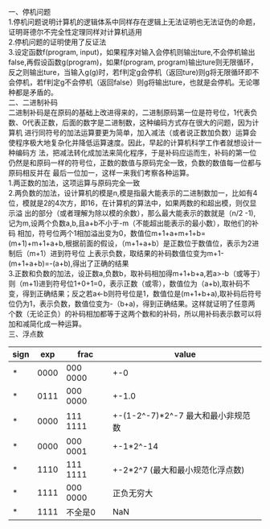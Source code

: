 一、停机问题  
    1.停机问题说明计算机的逻辑体系中同样存在逻辑上无法证明也无法证伪的命题，证明哥德尔不完全性定理同样对计算机适用  
    2.停机问题的证明使用了反证法  
    3.设定函数f(program, input)，如果程序对输入会停机则输出ture,不会停机输出false,再假设函数g(program)，如果f(program, program)输出ture则无限循环，反之则输出ture，当输入g(g)时，若f判定g会停机（返回ture)则g将无限循环即不会停机，若f判定g不会停机（返回false）则g将输出ture，也就是会停机。无论哪种都是矛盾的。  
二、二进制补码  
      二进制补码是在原码的基础上改进得来的，二进制原码第一位是符号位，1代表负数、0代表正数，后面的数字是二进制数，这种编码方式存在很大的问题，因为计算机
      进行同符号的加法运算要更为简单，加入减法（或者说正数加负数）运算会使程序极大地复杂化并降低运算速度。因此，早起的计算机科学工作者就想设计一种编码方
      法，把减法转化成加法来简化程序，于是补码应运而生，补码的第一位仍然是和原码一样的符号位，正数的数值与原码完全一致，负数的数值每一位都与原码相反并在
      最后一位加一，这样一来我们考察各种运算。  
      1.两正数的加法，这项运算与原码完全一致  
      2.两负数的加法，设计算机的模是n,模是指最大能表示的二进制数加一，比如有4位，模就是2的4次方，即16，在计算机的算法中，如果两数的和超出模，则仅显示溢
        出的部分（或者理解为除以模的余数），那么最大能表示的数就是（n/2 -1),记为m,设两个负数a,b,且a+b不小于-m（不能超出能表示的最小数），取他们的补码
        相加，符号位两个1相加溢出变为0，数值位m+1+a+m+1+b=(m+1)+m+1+a+b,根据前面的假设，（m+1+a+b）是正数位于数值位，表示为2进制后（m+1）进到符号位
        上表示负数，取结果的补码数值位变为m+1-(m+1+a+b)=-(a+b),得出了正确的结果  
      3.正数和负数的加法，设正数a,负数b，取补码相加得m+1+b+a,若a>-b（或等于）则（m+1)进到符号位1+0+1=0，表示正数（或零），数值位为（a+b),取补码不变，得到正确结果；反之若a<-b则符号位是1，数值位是(m+1+b+a),取补码后符号位仍为1，表示负数，数值位变为-（b+a)，得到正确结果。这样就证明了任意两个数（无论正负）的补码相加都等于这两个数和的补码，所以用补码表示数可以将加和减简化成一种运算。  
三、浮点数  
      
| sign | exp  | frac     | value |
|---|---|---|---|
| * | 0000 | 000 0000 |  +-0  |
| * | 0111 | 000 0000 | +-1.0 |
| * | 0000 | 111 1111 | +-(1-2^-7)*2^-7  最大和最小非规范数 |
| * | 0000 | 000 0001 | +-1*2^-14 |
| * | 1110 | 111 1111 | +-2*2^7 (最大和最小规范化浮点数) |
| * | 1111 | 000 0000 | 正负无穷大 |
| * | 1111 |  不全是0 |   NaN |
